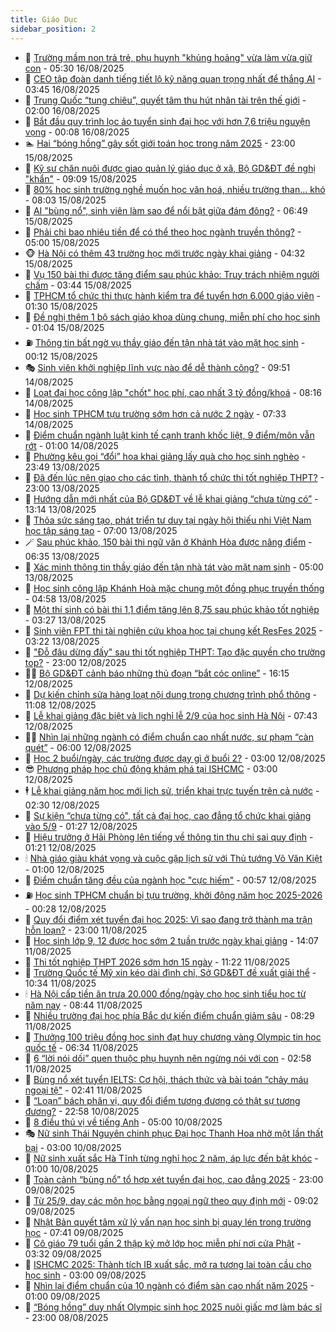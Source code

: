 ```yaml
---
title: Giáo Dục
sidebar_position: 2
---
```


<!-- dantri-giao-duc:START -->
- 🤡 [Trường mầm non trả trẻ, phụ huynh &quot;khủng hoảng&quot; vừa làm vừa giữ con](https://dantri.com.vn/giao-duc/truong-mam-non-tra-tre-phu-huynh-khung-hoang-vua-lam-vua-giu-con-20250816071925332.htm) - 05:30 16/08/2025
- 🗽 [CEO tập đoàn danh tiếng tiết lộ kỹ năng quan trọng nhất để thắng AI](https://dantri.com.vn/giao-duc/ceo-tap-doan-danh-tieng-tiet-lo-ky-nang-quan-trong-nhat-de-thang-ai-20250816095624436.htm) - 03:45 16/08/2025
- 🚦 [Trung Quốc “tung chiêu”, quyết tâm thu hút nhân tài trên thế giới](https://dantri.com.vn/giao-duc/trung-quoc-tung-chieu-quyet-tam-thu-hut-nhan-tai-tren-the-gioi-20250815222040004.htm) - 02:00 16/08/2025
- 🌋 [Bắt đầu quy trình lọc ảo tuyển sinh đại học với hơn 7,6 triệu nguyện vọng](https://dantri.com.vn/giao-duc/bat-dau-quy-trinh-loc-ao-tuyen-sinh-dai-hoc-voi-hon-76-trieu-nguyen-vong-20250816065058437.htm) - 00:08 16/08/2025
- 🏊 [Hai “bóng hồng” gây sốt giới toán học trong năm 2025](https://dantri.com.vn/giao-duc/hai-bong-hong-gay-sot-gioi-toan-hoc-trong-nam-2025-20250815203410313.htm) - 23:00 15/08/2025
- 🎃 [Kỹ sư chăn nuôi được giao quản lý giáo dục ở xã, Bộ GD&amp;ĐT đề nghị &quot;khẩn&quot;](https://dantri.com.vn/giao-duc/ky-su-chan-nuoi-duoc-giao-quan-ly-giao-duc-o-xa-bo-gddt-de-nghi-khan-20250815155201003.htm) - 09:09 15/08/2025
- 💄 [80% học sinh trường nghề muốn học văn hoá, nhiều trường than... khó](https://dantri.com.vn/giao-duc/80-hoc-sinh-truong-nghe-muon-hoc-van-hoa-nhieu-truong-than-kho-20250815144437531.htm) - 08:03 15/08/2025
- 🦅 [AI &quot;bùng nổ&quot;, sinh viên làm sao để nổi bật giữa đám đông?](https://dantri.com.vn/giao-duc/ai-bung-no-sinh-vien-lam-sao-de-noi-bat-giua-dam-dong-20250815112715089.htm) - 06:49 15/08/2025
- 🚦 [Phải chi bao nhiêu tiền để có thể theo học ngành truyền thông?](https://dantri.com.vn/giao-duc/phai-chi-bao-nhieu-tien-de-co-the-theo-hoc-nganh-truyen-thong-20250815103945591.htm) - 05:00 15/08/2025
- 🐵 [Hà Nội có thêm 43 trường học mới trước ngày khai giảng](https://dantri.com.vn/giao-duc/ha-noi-co-them-43-truong-hoc-moi-truoc-ngay-khai-giang-20250815112101144.htm) - 04:32 15/08/2025
- 🐘 [Vụ 150 bài thi được tăng điểm sau phúc khảo: Truy trách nhiệm người chấm](https://dantri.com.vn/giao-duc/vu-150-bai-thi-duoc-tang-diem-sau-phuc-khao-truy-trach-nhiem-nguoi-cham-20250815085038718.htm) - 03:44 15/08/2025
- 🦏 [TPHCM tổ chức thi thực hành kiểm tra để tuyển hơn 6.000 giáo viên](https://dantri.com.vn/giao-duc/tphcm-to-chuc-thi-thuc-hanh-kiem-tra-de-tuyen-hon-6000-giao-vien-20250815075822356.htm) - 01:30 15/08/2025
- 💼 [Đề nghị thêm 1 bộ sách giáo khoa dùng chung, miễn phí cho học sinh](https://dantri.com.vn/giao-duc/de-nghi-them-1-bo-sach-giao-khoa-dung-chung-mien-phi-cho-hoc-sinh-20250815074833123.htm) - 01:04 15/08/2025
- ⛽️ [Thông tin bất ngờ vụ thầy giáo đến tận nhà tát vào mặt học sinh](https://dantri.com.vn/giao-duc/thong-tin-bat-ngo-vu-thay-giao-den-tan-nha-tat-vao-mat-hoc-sinh-20250815070951905.htm) - 00:12 15/08/2025
- 🎭 [Sinh viên khởi nghiệp lĩnh vực nào để dễ thành công?](https://dantri.com.vn/giao-duc/sinh-vien-khoi-nghiep-linh-vuc-nao-de-de-thanh-cong-20250814162939697.htm) - 09:51 14/08/2025
- 🎃 [Loạt đại học công lập &quot;chốt&quot; học phí, cao nhất 3 tỷ đồng/khoá](https://dantri.com.vn/giao-duc/loat-dai-hoc-cong-lap-chot-hoc-phi-cao-nhat-3-ty-dongkhoa-20250814150325564.htm) - 08:16 14/08/2025
- 🚀 [Học sinh TPHCM tựu trường sớm hơn cả nước 2 ngày](https://dantri.com.vn/giao-duc/hoc-sinh-tphcm-tuu-truong-som-hon-ca-nuoc-2-ngay-20250813054835689.htm) - 07:33 14/08/2025
- 👀 [Điểm chuẩn ngành luật kinh tế cạnh tranh khốc liệt, 9 điểm/môn vẫn rớt](https://dantri.com.vn/giao-duc/diem-chuan-nganh-luat-kinh-te-canh-tranh-khoc-liet-9-diemmon-van-rot-20250814051540521.htm) - 01:00 14/08/2025
- 🌝 [Phường kêu gọi “đổi” hoa khai giảng lấy quà cho học sinh nghèo](https://dantri.com.vn/giao-duc/phuong-keu-goi-doi-hoa-khai-giang-lay-qua-cho-hoc-sinh-ngheo-20250813202806436.htm) - 23:49 13/08/2025
- 🤗 [Đã đến lúc nên giao cho các tỉnh, thành tổ chức thi tốt nghiệp THPT?](https://dantri.com.vn/giao-duc/da-den-luc-nen-giao-cho-cac-tinh-thanh-to-chuc-thi-tot-nghiep-thpt-20250813211449318.htm) - 23:00 13/08/2025
- 🦄 [Hướng dẫn mới nhất của Bộ GD&amp;ĐT về lễ khai giảng “chưa từng có”](https://dantri.com.vn/giao-duc/huong-dan-moi-nhat-cua-bo-gddt-ve-le-khai-giang-chua-tung-co-20250813200821407.htm) - 13:14 13/08/2025
- 🦍 [Thỏa sức sáng tạo, phát triển tư duy tại ngày hội thiếu nhi Việt Nam học tập sáng tạo](https://dantri.com.vn/giao-duc/thoa-suc-sang-tao-phat-trien-tu-duy-tai-ngay-hoi-thieu-nhi-viet-nam-hoc-tap-sang-tao-20250813114038660.htm) - 07:00 13/08/2025
- 🪄 [Sau phúc khảo, 150 bài thi ngữ văn ở Khánh Hòa được nâng điểm](https://dantri.com.vn/giao-duc/sau-phuc-khao-150-bai-thi-ngu-van-o-khanh-hoa-duoc-nang-diem-20250813130204151.htm) - 06:35 13/08/2025
- 🦆 [Xác minh thông tin thầy giáo đến tận nhà tát vào mặt nam sinh](https://dantri.com.vn/giao-duc/xac-minh-thong-tin-thay-giao-den-tan-nha-tat-vao-mat-nam-sinh-20250813104601758.htm) - 05:00 13/08/2025
- 🚀 [Học sinh công lập Khánh Hoà mặc chung một đồng phục truyền thống](https://dantri.com.vn/giao-duc/hoc-sinh-cong-lap-khanh-hoa-mac-chung-mot-dong-phuc-truyen-thong-20250813101358668.htm) - 04:58 13/08/2025
- 🦒 [Một thí sinh có bài thi 1,1 điểm tăng lên 8,75 sau phúc khảo tốt nghiệp](https://dantri.com.vn/giao-duc/mot-thi-sinh-co-bai-thi-11-diem-tang-len-875-sau-phuc-khao-tot-nghiep-20250813101807603.htm) - 03:27 13/08/2025
- 🤡 [Sinh viên FPT thi tài nghiên cứu khoa học tại chung kết ResFes 2025](https://dantri.com.vn/giao-duc/sinh-vien-fpt-thi-tai-nghien-cuu-khoa-hoc-tai-chung-ket-resfes-2025-20250813101650072.htm) - 03:22 13/08/2025
- 🤔 [&quot;Đỗ đâu dừng đấy&quot; sau thi tốt nghiệp THPT: Tạo đặc quyền cho trường top?](https://dantri.com.vn/giao-duc/do-dau-dung-day-sau-thi-tot-nghiep-thpt-tao-dac-quyen-cho-truong-top-20250812225216026.htm) - 23:00 12/08/2025
- 🧑‍💻 [Bộ GD&amp;ĐT cảnh báo những thủ đoạn “bắt cóc online”](https://dantri.com.vn/giao-duc/bo-gddt-canh-bao-nhung-thu-doan-bat-coc-online-20250812224356404.htm) - 16:15 12/08/2025
- 🤡 [Dự kiến chỉnh sửa hàng loạt nội dung trong chương trình phổ thông](https://dantri.com.vn/giao-duc/du-kien-chinh-sua-hang-loat-noi-dung-trong-chuong-trinh-pho-thong-20250812180216446.htm) - 11:08 12/08/2025
- 🧠 [Lễ khai giảng đặc biệt và lịch nghỉ lễ 2/9 của học sinh Hà Nội](https://dantri.com.vn/giao-duc/le-khai-giang-dac-biet-va-lich-nghi-le-29-cua-hoc-sinh-ha-noi-20250812143238562.htm) - 07:43 12/08/2025
- 🧑‍💻 [Nhìn lại những ngành có điểm chuẩn cao nhất nước, sư phạm “càn quét”](https://dantri.com.vn/giao-duc/nhin-lai-nhung-nganh-co-diem-chuan-cao-nhat-nuoc-su-pham-can-quet-20250812100924325.htm) - 06:00 12/08/2025
- 🧠 [Học 2 buổi/ngày, các trường được dạy gì ở buổi 2?](https://dantri.com.vn/giao-duc/hoc-2-buoingay-cac-truong-duoc-day-gi-o-buoi-2-20250811171222721.htm) - 03:00 12/08/2025
- 😎 [Phương pháp học chủ động khám phá tại ISHCMC](https://dantri.com.vn/giao-duc/phuong-phap-hoc-chu-dong-kham-pha-tai-ishcmc-20250811201249273.htm) - 03:00 12/08/2025
- 🕴 [Lễ khai giảng năm học mới lịch sử, triển khai trực tuyến trên cả nước](https://dantri.com.vn/giao-duc/le-khai-giang-nam-hoc-moi-lich-su-trien-khai-truc-tuyen-tren-ca-nuoc-20250812083531805.htm) - 02:30 12/08/2025
- 🧠 [Sự kiện “chưa từng có&quot;, tất cả đại học, cao đẳng tổ chức khai giảng vào 5/9](https://dantri.com.vn/giao-duc/su-kien-chua-tung-co-tat-ca-dai-hoc-cao-dang-to-chuc-khai-giang-vao-59-20250812080700929.htm) - 01:27 12/08/2025
- 🚀 [Hiệu trưởng ở Hải Phòng lên tiếng về thông tin thu chi sai quy định](https://dantri.com.vn/giao-duc/hieu-truong-o-hai-phong-len-tieng-ve-thong-tin-thu-chi-sai-quy-dinh-20250811130812288.htm) - 01:21 12/08/2025
- 🕯 [Nhà giáo giàu khát vọng và cuộc gặp lịch sử với Thủ tướng Võ Văn Kiệt](https://dantri.com.vn/giao-duc/nha-giao-giau-khat-vong-va-cuoc-gap-lich-su-voi-thu-tuong-vo-van-kiet-20250805144204643.htm) - 01:00 12/08/2025
- 🧰 [Điểm chuẩn tăng đều của ngành học &quot;cực hiếm&quot;](https://dantri.com.vn/giao-duc/diem-chuan-tang-deu-cua-nganh-hoc-cuc-hiem-20250812074445678.htm) - 00:57 12/08/2025
- ⛽️ [Học sinh TPHCM chuẩn bị tựu trường, khởi động năm học 2025-2026](https://dantri.com.vn/giao-duc/hoc-sinh-tphcm-chuan-bi-tuu-truong-khoi-dong-nam-hoc-2025-2026-20250812071420876.htm) - 00:28 12/08/2025
- 🤖 [Quy đổi điểm xét tuyển đại học 2025: Vì sao đang trở thành ma trận hỗn loạn?](https://dantri.com.vn/giao-duc/quy-doi-diem-xet-tuyen-dai-hoc-2025-vi-sao-dang-tro-thanh-ma-tran-hon-loan-20250802222232417.htm) - 23:00 11/08/2025
- 🦍 [Học sinh lớp 9, 12 được học sớm 2 tuần trước ngày khai giảng](https://dantri.com.vn/giao-duc/hoc-sinh-lop-9-12-duoc-hoc-som-2-tuan-truoc-ngay-khai-giang-20250811195858676.htm) - 14:07 11/08/2025
- 🐘 [Thi tốt nghiệp THPT 2026 sớm hơn 15 ngày](https://dantri.com.vn/giao-duc/thi-tot-nghiep-thpt-2026-som-hon-15-ngay-20250811173650028.htm) - 11:22 11/08/2025
- 🌊 [Trường Quốc tế Mỹ xin kéo dài đình chỉ, Sở GD&amp;ĐT đề xuất giải thể](https://dantri.com.vn/giao-duc/truong-quoc-te-my-xin-keo-dai-dinh-chi-so-gddt-de-xuat-giai-the-20250811171648176.htm) - 10:34 11/08/2025
- 🕯 [Hà Nội cấp tiền ăn trưa 20.000 đồng/ngày cho học sinh tiểu học từ năm nay](https://dantri.com.vn/giao-duc/ha-noi-cap-tien-an-trua-20000-dongngay-cho-hoc-sinh-tieu-hoc-tu-nam-nay-20250811153956730.htm) - 08:44 11/08/2025
- 🐎 [Nhiều trường đại học phía Bắc dự kiến điểm chuẩn giảm sâu](https://dantri.com.vn/giao-duc/nhieu-truong-dai-hoc-phia-bac-du-kien-diem-chuan-giam-sau-20250811151810417.htm) - 08:29 11/08/2025
- 🐻 [Thưởng 100 triệu đồng học sinh đạt huy chương vàng Olympic tin học quốc tế](https://dantri.com.vn/giao-duc/thuong-100-trieu-dong-hoc-sinh-dat-huy-chuong-vang-olympic-tin-hoc-quoc-te-20250811121816384.htm) - 06:34 11/08/2025
- 🐎 [6 “lời nói dối” quen thuộc phụ huynh nên ngừng nói với con](https://dantri.com.vn/giao-duc/6-loi-noi-doi-quen-thuoc-phu-huynh-nen-ngung-noi-voi-con-20250811093838861.htm) - 02:58 11/08/2025
- 🫣 [Bùng nổ xét tuyển IELTS: Cơ hội, thách thức và bài toán “chảy máu ngoại tệ&quot;](https://dantri.com.vn/giao-duc/bung-no-xet-tuyen-ielts-co-hoi-thach-thuc-va-bai-toan-chay-mau-ngoai-te-20250811091147589.htm) - 02:41 11/08/2025
- 🤭 [“Loạn” bách phân vị, quy đổi điểm tương đương có thật sự tương đương?](https://dantri.com.vn/giao-duc/loan-bach-phan-vi-quy-doi-diem-tuong-duong-co-that-su-tuong-duong-20250811010955867.htm) - 22:58 10/08/2025
- 🥳 [8 điều thú vị về tiếng Anh](https://dantri.com.vn/giao-duc/8-dieu-thu-vi-ve-tieng-anh-20250809221306328.htm) - 05:00 10/08/2025
- 🎭 [Nữ sinh Thái Nguyên chinh phục Đại học Thanh Hoa nhờ một lần thất bại](https://dantri.com.vn/giao-duc/nu-sinh-thai-nguyen-chinh-phuc-dai-hoc-thanh-hoa-nho-mot-lan-that-bai-20250809235601090.htm) - 03:00 10/08/2025
- 🥸 [Nữ sinh xuất sắc Hà Tĩnh từng nghỉ học 2 năm, áp lực đến bật khóc](https://dantri.com.vn/giao-duc/nu-sinh-xuat-sac-ha-tinh-tung-nghi-hoc-2-nam-ap-luc-den-bat-khoc-20250809235800839.htm) - 01:00 10/08/2025
- 🦣 [Toàn cảnh “bùng nổ” tổ hợp xét tuyển đại học, cao đẳng 2025](https://dantri.com.vn/giao-duc/toan-canh-bung-no-to-hop-xet-tuyen-dai-hoc-cao-dang-2025-20250810021517312.htm) - 23:00 09/08/2025
- 🤔 [Từ 25/9, dạy các môn học bằng ngoại ngữ theo quy định mới](https://dantri.com.vn/giao-duc/tu-259-day-cac-mon-hoc-bang-ngoai-ngu-theo-quy-dinh-moi-20250809154709958.htm) - 09:02 09/08/2025
- 🦣 [Nhật Bản quyết tâm xử lý vấn nạn học sinh bị quay lén trong trường học](https://dantri.com.vn/giao-duc/nhat-ban-quyet-tam-xu-ly-van-nan-hoc-sinh-bi-quay-len-trong-truong-hoc-20250809132553515.htm) - 07:41 09/08/2025
- 🐲 [Cô giáo 79 tuổi gần 2 thập kỷ mở lớp học miễn phí nơi cửa Phật](https://dantri.com.vn/giao-duc/co-giao-79-tuoi-gan-2-thap-ky-mo-lop-hoc-mien-phi-noi-cua-phat-20250807170355252.htm) - 03:32 09/08/2025
- 🔭 [ISHCMC 2025: Thành tích IB xuất sắc, mở ra tương lai toàn cầu cho học sinh](https://dantri.com.vn/giao-duc/ishcmc-2025-thanh-tich-ib-xuat-sac-mo-ra-tuong-lai-toan-cau-cho-hoc-sinh-20250808171449605.htm) - 03:00 09/08/2025
- 🥷 [Nhìn lại điểm chuẩn của 10 ngành có điểm sàn cao nhất năm 2025](https://dantri.com.vn/giao-duc/nhin-lai-diem-chuan-cua-10-nganh-co-diem-san-cao-nhat-nam-2025-20250808165945589.htm) - 01:00 09/08/2025
- 🎊 [“Bóng hồng” duy nhất Olympic sinh học 2025 nuôi giấc mơ làm bác sĩ](https://dantri.com.vn/giao-duc/bong-hong-duy-nhat-olympic-sinh-hoc-2025-nuoi-giac-mo-lam-bac-si-20250808200933190.htm) - 23:00 08/08/2025<!-- dantri-giao-duc:END -->

